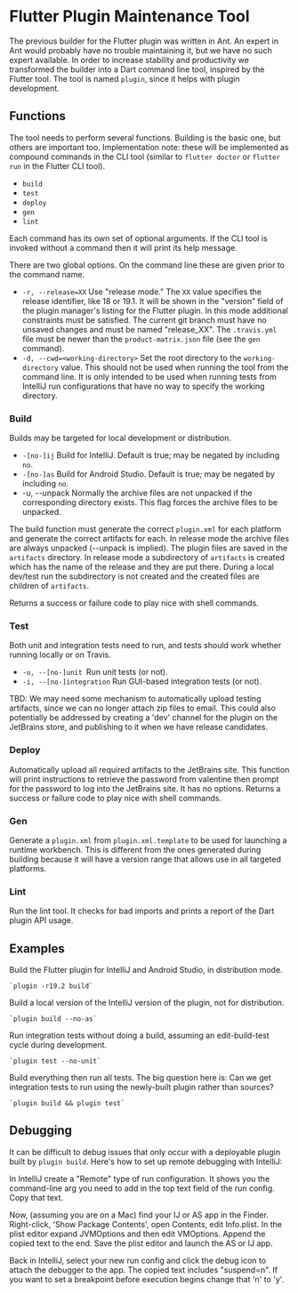 
# Flutter Plugin Maintenance Tool

The previous builder for the Flutter plugin was written in Ant. An expert in Ant would probably have no trouble maintaining it, but we have no such expert available. In order to increase stability and productivity we transformed the builder into a Dart command line tool, inspired by the Flutter tool. The tool is named `plugin`, since it helps with plugin development.


## Functions

The tool needs to perform several functions. Building is the basic one, but others are important too. Implementation note: these will be implemented as compound commands in the CLI tool (similar to `flutter doctor` or `flutter run` in the Flutter CLI tool).



*   `build`
*   `test`
*   `deploy`
*   `gen`
*   `lint`

Each command has its own set of optional arguments. If the CLI tool is invoked without a command then it will print its help message.

There are two global options. On the command line these are given prior to the command name.



*   `-r, --release=XX`
Use "release mode." The `XX` value specifies the release identifier, like 18 or 19.1. It will be shown in the "version" field of the plugin manager's listing for the Flutter plugin. In this mode additional constraints must be satisfied. The current git branch must have no unsaved changes and must be named "release_XX". The `.travis.yml` file must be newer than the `product-matrix.json` file (see the `gen` command).
*   `-d, --cwd=<working-directory>`
Set the root directory to the `working-directory` value. This should not be used when running the tool from the command line. It is only intended to be used when running tests from IntelliJ run configurations that have no way to specify the working directory.


### Build

Builds may be targeted for local development or distribution.



*   `-[no-]ij`
Build for IntelliJ. Default is true; may be negated by including `no`.
*   `-[no-]as`
Build for Android Studio. Default is true; may be negated by including `no`.
*   -u, --unpack
Normally the archive files are not unpacked if the corresponding directory exists. This flag forces the archive files to be unpacked.


The build function must generate the correct `plugin.xml` for each platform and generate the correct artifacts for each. In release mode the archive files are always unpacked (--unpack is implied). The plugin files are saved in the `artifacts` directory. In release mode a subdirectory of `artifacts` is created which has the name of the release and they are put there. During a local dev/test run the subdirectory is not created and the created files are children of `artifacts`.

Returns a success or failure code to play nice with shell commands.


### Test

Both unit and integration tests need to run, and tests should work whether running locally or on Travis.



*   `-u, --[no-]unit
`Run unit tests (or not).
*   `-i, --[no-]integration`
Run GUI-based integration tests (or not).

TBD: We may need some mechanism to automatically upload testing artifacts, since we can no longer attach zip files to email. This could also potentially be addressed by creating a 'dev' channel for the plugin on the JetBrains store, and publishing to it when we have release candidates.


### Deploy

Automatically upload all required artifacts to the JetBrains site. This function will print instructions to retrieve the password from valentine then prompt for the password to log into the JetBrains site. It has no options. Returns a success or failure code to play nice with shell commands.


### Gen

Generate a `plugin.xml` from `plugin.xml.template` to be used for launching a runtime workbench. This is different from the ones generated during building because it will have a version range that allows use in all targeted platforms.


### Lint

Run the lint tool. It checks for bad imports and prints a report of the Dart plugin API usage.


## Examples

Build the Flutter plugin for IntelliJ and Android Studio, in distribution mode.

	`plugin -r19.2 build`

Build a local version of the IntelliJ version of the plugin, not for distribution.

	`plugin build --no-as`

Run integration tests without doing a build, assuming an edit-build-test cycle during development.

	`plugin test --no-unit`

Build everything then run all tests. The big question here is: Can we get integration tests to run using the newly-built plugin rather than sources?

	`plugin build && plugin test`

## Debugging

It can be difficult to debug issues that only occur with a deployable
plugin built by `plugin build`. Here's how to set up remote
debugging with IntelliJ:

In IntelliJ create a "Remote" type of run configuration. It 
shows you the command-line arg you need to add in the top 
text field of the run config. Copy that text.

Now, (assuming you are on a Mac) find your IJ or AS app in 
the Finder. Right-click, 'Show Package Contents', open 
Contents, edit Info.plist. In the plist editor expand 
JVMOptions and then edit VMOptions. Append the copied text 
to the end. Save the plist editor and launch the AS or IJ app.

Back in IntelliJ, select your new run config and click the 
debug icon to attach the debugger to the app. The copied 
text includes "suspend=n". If you want to set a breakpoint 
before execution begins change that 'n' to 'y'.
